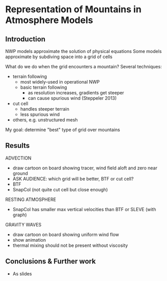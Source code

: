 Representation of Mountains in Atmosphere Models
================================================

Introduction
------------
NWP models approximate the solution of physical equations
Some models approximate by subdiving space into a grid of cells

What do we do when the grid encounters a mountain?  Several techniques:
- terrain following
  - most widely-used in operational NWP
  - basic terrain following
    - as resolution increases, gradients get steeper 
    - can cause spurious wind (Steppeler 2013)
- cut cell
  + handles steeper terrain
  + less spurious wind
- others, e.g. unstructured mesh

My goal: determine "best" type of grid over mountains

Results
-------
ADVECTION
- draw cartoon on board showing tracer, wind field aloft and zero near ground
- ASK AUDIENCE: which grid will be better, BTF or cut cell?
- BTF
- SnapCol (not quite cut cell but close enough)

RESTING ATMOSPHERE
- SnapCol has smaller max vertical velocities than BTF or SLEVE (with graph)

GRAVITY WAVES
- draw cartoon on board showing uniform wind flow
- show animation
- thermal mixing should not be present without viscosity

Conclusions & Further work
--------------------------
- As slides
